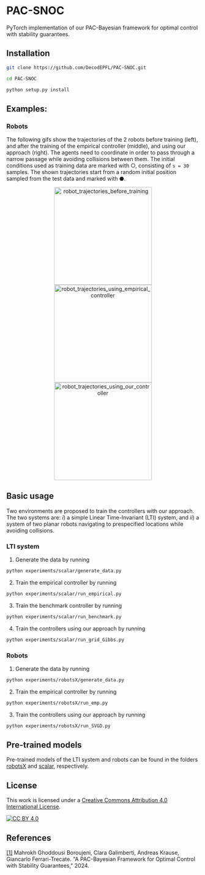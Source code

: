 # PAC-SNOC
PyTorch implementation of our PAC-Bayesian framework for optimal control with stability guarantees.


## Installation

```bash
git clone https://github.com/DecodEPFL/PAC-SNOC.git

cd PAC-SNOC

python setup.py install
```

## Examples:

### Robots

The following gifs show the trajectories of the 2 robots before training (left), and after the training of the empirical controller (middle),
and using our approach (right).
The agents need to coordinate in order to pass through a narrow passage while avoiding collisions between them.
The initial conditions used as training data are marked with &#9675;, 
consisting of `s = 30` samples.
The shown trajectories start from a random initial position sampled from the test data and marked with
&#11043;.


<p align="center">
<img src="./experiments/robotsX/gif/ol.gif" alt="robot_trajectories_before_training" width="255"/>
<img src="./experiments/robotsX/gif/emp.gif" alt="robot_trajectories_using_empirical_controller" width="255"/>
<img src="./experiments/robotsX/gif/svgd.gif" alt="robot_trajectories_using_our_controller" width="255"/>
</p>

## Basic usage

Two environments are proposed to train the controllers with our approach.
The two systems are:
_i_) a simple Linear Time-Invariant (LTI) system, and
_ii_) a system of two planar robots navigating to prespecified locations while avoiding collisions.

### LTI system

1. Generate the data by running
```bash
python experiments/scalar/generate_data.py
```
2. Train the empirical controller by running
```bash
python experiments/scalar/run_empirical.py
```
3. Train the benchmark controller by running
```bash
python experiments/scalar/run_benchmark.py
```
4. Train the controllers using our approach by running
```bash
python experiments/scalar/run_grid_Gibbs.py
```

### Robots

1. Generate the data by running
```bash
python experiments/robotsX/generate_data.py
```
2. Train the empirical controller by running
```bash
python experiments/robotsX/run_emp.py
```
3. Train the controllers using our approach by running
```bash
python experiments/robotsX/run_SVGD.py
```

## Pre-trained models

Pre-trained models of the LTI system and robots can be found in the folders 
[robotsX](experiments/robotsX/saved_results/trained_models) and 
[scalar](experiments/scalar/saved_results), respectively.  


## License
This work is licensed under a
[Creative Commons Attribution 4.0 International License][cc-by].

[![CC BY 4.0][cc-by-image]][cc-by]

[cc-by]: http://creativecommons.org/licenses/by/4.0/
[cc-by-image]: https://i.creativecommons.org/l/by/4.0/88x31.png
[cc-by-shield]: https://img.shields.io/badge/License-CC%20BY%204.0-lightgrey.svg


## References
[[1]](https://arxiv.org/pdf/2403.17790.pdf) Mahrokh Ghoddousi Boroujeni, Clara Galimberti, Andreas Krause, Giancarlo
Ferrari-Trecate. "A PAC-Bayesian Framework for Optimal Control with Stability Guarantees," 2024.
